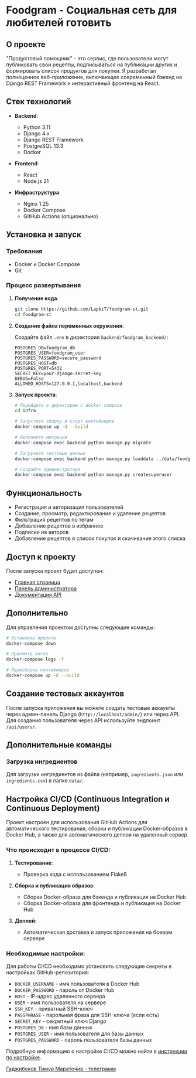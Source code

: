 # Foodgram - Социальная сеть для любителей готовить

## О проекте

"Продуктовый помощник" - это сервис, где пользователи могут публиковать свои рецепты, подписываться на публикации других и формировать список продуктов для покупки. Я разработал полноценное веб-приложение, включающее современный бэкенд на Django REST Framework и интерактивный фронтенд на React.

## Стек технологий

- **Backend**:

  - Python 3.11
  - Django 4.x
  - Django REST Framework
  - PostgreSQL 13.3
  - Docker

- **Frontend**:

  - React
  - Node.js 21

- **Инфраструктура**:
  - Nginx 1.25
  - Docker Compose
  - GitHub Actions (опционально)

## Установка и запуск

### Требования

- Docker и Docker Compose
- Git

### Процесс развертывания

1. **Получение кода**:

   ```bash
   git clone https://github.com/LapkiT/foodgram-st.git
   cd foodgram-st
   ```

2. **Создание файла переменных окружения**:

   Создайте файл `.env` в директории `backend/foodgram_backend/`:

   ```
   POSTGRES_DB=foodgram_db
   POSTGRES_USER=foodgram_user
   POSTGRES_PASSWORD=secure_password
   POSTGRES_HOST=db
   POSTGRES_PORT=5432
   SECRET_KEY=your-django-secret-key
   DEBUG=False
   ALLOWED_HOSTS=127.0.0.1,localhost,backend
   ```

3. **Запуск проекта**:

   ```bash
   # Перейдите в директорию с docker-compose
   cd infra

   # Запустите сборку и старт контейнеров
   docker-compose up -d --build

   # Выполните миграции
   docker-compose exec backend python manage.py migrate

   # Загрузите тестовые данные
   docker-compose exec backend python manage.py loaddata ../data/foodgram_data.json

   # Создайте администратора
   docker-compose exec backend python manage.py createsuperuser
   ```

## Функциональность

- Регистрация и авторизация пользователей
- Создание, просмотр, редактирование и удаление рецептов
- Фильтрация рецептов по тегам
- Добавление рецептов в избранное
- Подписки на авторов
- Добавление рецептов в список покупок и скачивание этого списка

## Доступ к проекту

После запуска проект будет доступен:

- [Главная страница](http://localhost/)
- [Панель администратора](http://localhost/admin/)
- [Документация API](http://localhost/api/docs/)

## Дополнительно

Для управления проектом доступны следующие команды:

```bash
# Остановка проекта
docker-compose down

# Просмотр логов
docker-compose logs -f

# Пересборка контейнеров
docker-compose up -d --build
```

## Создание тестовых аккаунтов

После запуска приложения вы можете создать тестовые аккаунты через админ-панель Django (`http://localhost/admin/`) или через API. Для создания пользователя через API используйте эндпоинт `/api/users/`.

## Дополнительные команды

### Загрузка ингредиентов

Для загрузки ингредиентов из файла (например, `ingredients.json` или `ingredients.csv`) в папке `data/`:

## Настройка CI/CD (Continuous Integration и Continuous Deployment)

Проект настроен для использования GitHub Actions для автоматического тестирования, сборки и публикации Docker-образов в Docker Hub, а также для автоматического деплоя на удаленный сервер.

### Что происходит в процессе CI/CD:

1. **Тестирование**:

   - Проверка кода с использованием Flake8

2. **Сборка и публикация образов**:

   - Сборка Docker-образа для бэкенда и публикация на Docker Hub
   - Сборка Docker-образа для фронтенда и публикация на Docker Hub

3. **Деплой**:
   - Автоматическая доставка и запуск приложения на боевом сервере

### Необходимые настройки:

Для работы CI/CD необходимо установить следующие секреты в настройках GitHub-репозитория:

- `DOCKER_USERNAME` - имя пользователя в Docker Hub
- `DOCKER_PASSWORD` - пароль от Docker Hub
- `HOST` - IP-адрес удаленного сервера
- `USER` - имя пользователя на сервере
- `SSH_KEY` - приватный SSH-ключ
- `PASSPHRASE` - парольная фраза для SSH-ключа (если есть)
- `SECRET_KEY` - секретный ключ Django
- `POSTGRES_DB` - имя базы данных
- `POSTGRES_USER` - имя пользователя для базы данных
- `POSTGRES_PASSWORD` - пароль пользователя базы данных

Подробную информацию о настройке CI/CD можно найти в [инструкции по настройке](./.github/README.md).

[Гаджибеков Тимур Мараточив - телеграмм](t.me/tgadzhibekov)
